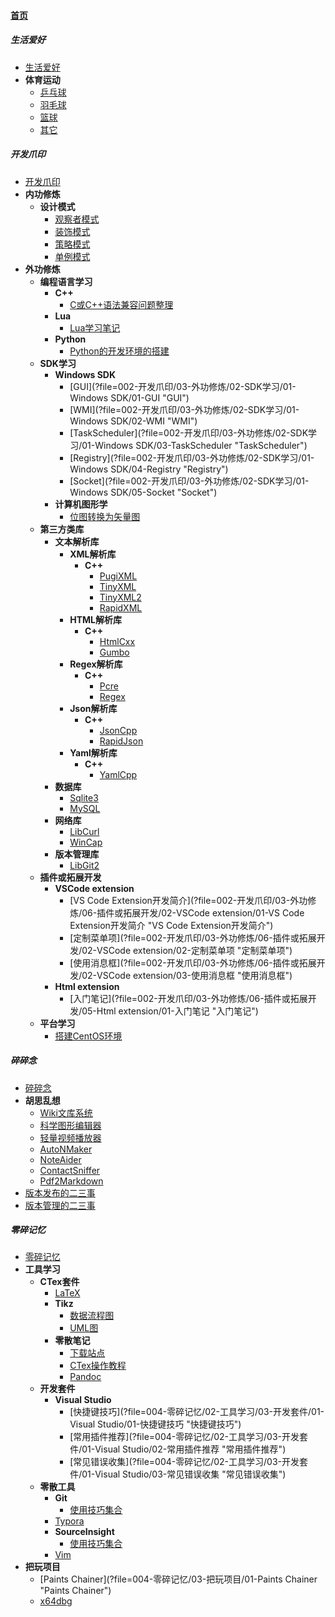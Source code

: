 
#### [首页](?file=首页 "返回首页")

##### 生活爱好
   - [生活爱好](?file=001-生活爱好/01-生活爱好 "生活爱好")
   - **体育运动**
      - [乒乓球](?file=001-生活爱好/02-体育运动/01-乒乓球 "乒乓球")
      - [羽毛球](?file=001-生活爱好/02-体育运动/02-羽毛球 "羽毛球")
      - [篮球](?file=001-生活爱好/02-体育运动/03-篮球 "篮球")
      - [其它](?file=001-生活爱好/02-体育运动/04-其它 "其它")

##### 开发爪印
   - [开发爪印](?file=002-开发爪印/01-开发爪印 "开发爪印")
   - **内功修炼**
      - **设计模式**
         - [观察者模式](?file=002-开发爪印/02-内功修炼/01-设计模式/01-观察者模式 "观察者模式")
         - [装饰模式](?file=002-开发爪印/02-内功修炼/01-设计模式/02-装饰模式 "装饰模式")
         - [策略模式](?file=002-开发爪印/02-内功修炼/01-设计模式/03-策略模式 "策略模式")
         - [单例模式](?file=002-开发爪印/02-内功修炼/01-设计模式/04-单例模式 "单例模式")
   - **外功修炼**
      - **编程语言学习**
         - **C++**
            - [C或C++语法兼容问题整理](?file=002-开发爪印/03-外功修炼/01-编程语言学习/01-C++/01-C或C++语法兼容问题整理 "C或C++语法兼容问题整理")
         - **Lua**
            - [Lua学习笔记](?file=002-开发爪印/03-外功修炼/01-编程语言学习/03-Lua/001-Lua学习笔记 "Lua学习笔记")
         - **Python**
            - [Python的开发环境的搭建](?file=002-开发爪印/03-外功修炼/01-编程语言学习/04-Python/01-Python的开发环境的搭建 "Python的开发环境的搭建")
      - **SDK学习**
         - **Windows SDK**
            - [GUI](?file=002-开发爪印/03-外功修炼/02-SDK学习/01-Windows SDK/01-GUI "GUI")
            - [WMI](?file=002-开发爪印/03-外功修炼/02-SDK学习/01-Windows SDK/02-WMI "WMI")
            - [TaskScheduler](?file=002-开发爪印/03-外功修炼/02-SDK学习/01-Windows SDK/03-TaskScheduler "TaskScheduler")
            - [Registry](?file=002-开发爪印/03-外功修炼/02-SDK学习/01-Windows SDK/04-Registry "Registry")
            - [Socket](?file=002-开发爪印/03-外功修炼/02-SDK学习/01-Windows SDK/05-Socket "Socket")
         - **计算机图形学**
            - [位图转换为矢量图](?file=002-开发爪印/03-外功修炼/02-SDK学习/02-计算机图形学/01-位图转换为矢量图 "位图转换为矢量图")
      - **第三方类库**
         - **文本解析库**
            - **XML解析库**
               - **C++**
                  - [PugiXML](?file=002-开发爪印/03-外功修炼/04-第三方类库/02-文本解析库/01-XML解析库/01-C++/01-PugiXML "PugiXML")
                  - [TinyXML](?file=002-开发爪印/03-外功修炼/04-第三方类库/02-文本解析库/01-XML解析库/01-C++/02-TinyXML "TinyXML")
                  - [TinyXML2](?file=002-开发爪印/03-外功修炼/04-第三方类库/02-文本解析库/01-XML解析库/01-C++/03-TinyXML2 "TinyXML2")
                  - [RapidXML](?file=002-开发爪印/03-外功修炼/04-第三方类库/02-文本解析库/01-XML解析库/01-C++/04-RapidXML "RapidXML")
            - **HTML解析库**
               - **C++**
                  - [HtmlCxx](?file=002-开发爪印/03-外功修炼/04-第三方类库/02-文本解析库/02-HTML解析库/01-C++/01-HtmlCxx "HtmlCxx")
                  - [Gumbo](?file=002-开发爪印/03-外功修炼/04-第三方类库/02-文本解析库/02-HTML解析库/01-C++/02-Gumbo "Gumbo")
            - **Regex解析库**
               - **C++**
                  - [Pcre](?file=002-开发爪印/03-外功修炼/04-第三方类库/02-文本解析库/03-Regex解析库/01-C++/01-Pcre "Pcre")
                  - [Regex](?file=002-开发爪印/03-外功修炼/04-第三方类库/02-文本解析库/03-Regex解析库/01-C++/02-Regex "Regex")
            - **Json解析库**
               - **C++**
                  - [JsonCpp](?file=002-开发爪印/03-外功修炼/04-第三方类库/02-文本解析库/04-Json解析库/01-C++/01-JsonCpp "JsonCpp")
                  - [RapidJson](?file=002-开发爪印/03-外功修炼/04-第三方类库/02-文本解析库/04-Json解析库/01-C++/02-RapidJson "RapidJson")
            - **Yaml解析库**
               - **C++**
                  - [YamlCpp](?file=002-开发爪印/03-外功修炼/04-第三方类库/02-文本解析库/05-Yaml解析库/01-C++/01-YamlCpp "YamlCpp")
         - **数据库**
            - [Sqlite3](?file=002-开发爪印/03-外功修炼/04-第三方类库/03-数据库/01-Sqlite3 "Sqlite3")
            - [MySQL](?file=002-开发爪印/03-外功修炼/04-第三方类库/03-数据库/02-MySQL "MySQL")
         - **网络库**
            - [LibCurl](?file=002-开发爪印/03-外功修炼/04-第三方类库/04-网络库/01-LibCurl "LibCurl")
            - [WinCap](?file=002-开发爪印/03-外功修炼/04-第三方类库/04-网络库/02-WinCap "WinCap")
         - **版本管理库**
            - [LibGit2](?file=002-开发爪印/03-外功修炼/04-第三方类库/05-版本管理库/01-LibGit2 "LibGit2")
      - **插件或拓展开发**
         - **VSCode extension**
            - [VS Code Extension开发简介](?file=002-开发爪印/03-外功修炼/06-插件或拓展开发/02-VSCode extension/01-VS Code Extension开发简介 "VS Code Extension开发简介")
            - [定制菜单项](?file=002-开发爪印/03-外功修炼/06-插件或拓展开发/02-VSCode extension/02-定制菜单项 "定制菜单项")
            - [使用消息框](?file=002-开发爪印/03-外功修炼/06-插件或拓展开发/02-VSCode extension/03-使用消息框 "使用消息框")
         - **Html extension**
            - [入门笔记](?file=002-开发爪印/03-外功修炼/06-插件或拓展开发/05-Html extension/01-入门笔记 "入门笔记")
      - **平台学习**
         - [搭建CentOS环境](?file=002-开发爪印/03-外功修炼/07-平台学习/01-搭建CentOS环境 "搭建CentOS环境")

##### 碎碎念
   - [碎碎念](?file=003-碎碎念/01-碎碎念 "碎碎念")
   - **胡思乱想**
      - [Wiki文库系统](?file=003-碎碎念/02-胡思乱想/01-Wiki文库系统 "Wiki文库系统")
      - [科学图形编辑器](?file=003-碎碎念/02-胡思乱想/02-科学图形编辑器 "科学图形编辑器")
      - [轻量视频播放器](?file=003-碎碎念/02-胡思乱想/03-轻量视频播放器 "轻量视频播放器")
      - [AutoNMaker](?file=003-碎碎念/02-胡思乱想/04-AutoNMaker "AutoNMaker")
      - [NoteAider](?file=003-碎碎念/02-胡思乱想/05-NoteAider "NoteAider")
      - [ContactSniffer](?file=003-碎碎念/02-胡思乱想/06-ContactSniffer "ContactSniffer")
      - [Pdf2Markdown](?file=003-碎碎念/02-胡思乱想/07-Pdf2Markdown "Pdf2Markdown")
   - [版本发布的二三事](?file=003-碎碎念/03-版本发布的二三事 "版本发布的二三事")
   - [版本管理的二三事](?file=003-碎碎念/04-版本管理的二三事 "版本管理的二三事")

##### 零碎记忆
   - [零碎记忆](?file=004-零碎记忆/01-零碎记忆 "零碎记忆")
   - **工具学习**
      - **CTex套件**
         - [LaTeX](?file=004-零碎记忆/02-工具学习/01-CTex套件/01-LaTeX "LaTeX")
         - **Tikz**
            - [数据流程图](?file=004-零碎记忆/02-工具学习/01-CTex套件/02-Tikz/01-数据流程图 "数据流程图")
            - [UML图](?file=004-零碎记忆/02-工具学习/01-CTex套件/02-Tikz/02-UML图 "UML图")
         - **零散笔记**
            - [下载站点](?file=004-零碎记忆/02-工具学习/01-CTex套件/03-零散笔记/01-下载站点 "下载站点")
            - [CTex操作教程](?file=004-零碎记忆/02-工具学习/01-CTex套件/03-零散笔记/02-CTex操作教程 "CTex操作教程")
            - [Pandoc](?file=004-零碎记忆/02-工具学习/01-CTex套件/03-零散笔记/03-Pandoc "Pandoc")
      - **开发套件**
         - **Visual Studio**
            - [快捷键技巧](?file=004-零碎记忆/02-工具学习/03-开发套件/01-Visual Studio/01-快捷键技巧 "快捷键技巧")
            - [常用插件推荐](?file=004-零碎记忆/02-工具学习/03-开发套件/01-Visual Studio/02-常用插件推荐 "常用插件推荐")
            - [常见错误收集](?file=004-零碎记忆/02-工具学习/03-开发套件/01-Visual Studio/03-常见错误收集 "常见错误收集")
      - **零散工具**
         - **Git**
            - [使用技巧集合](?file=004-零碎记忆/02-工具学习/04-零散工具/03-Git/01-使用技巧集合 "使用技巧集合")
         - [Typora](?file=004-零碎记忆/02-工具学习/04-零散工具/04-Typora "Typora")
         - **SourceInsight**
            - [使用技巧集合](?file=004-零碎记忆/02-工具学习/04-零散工具/05-SourceInsight/01-使用技巧集合 "使用技巧集合")
         - [Vim](?file=004-零碎记忆/02-工具学习/04-零散工具/06-Vim "Vim")
   - **把玩项目**
      - [Paints Chainer](?file=004-零碎记忆/03-把玩项目/01-Paints Chainer "Paints Chainer")
      - [x64dbg](?file=004-零碎记忆/03-把玩项目/02-x64dbg "x64dbg")
